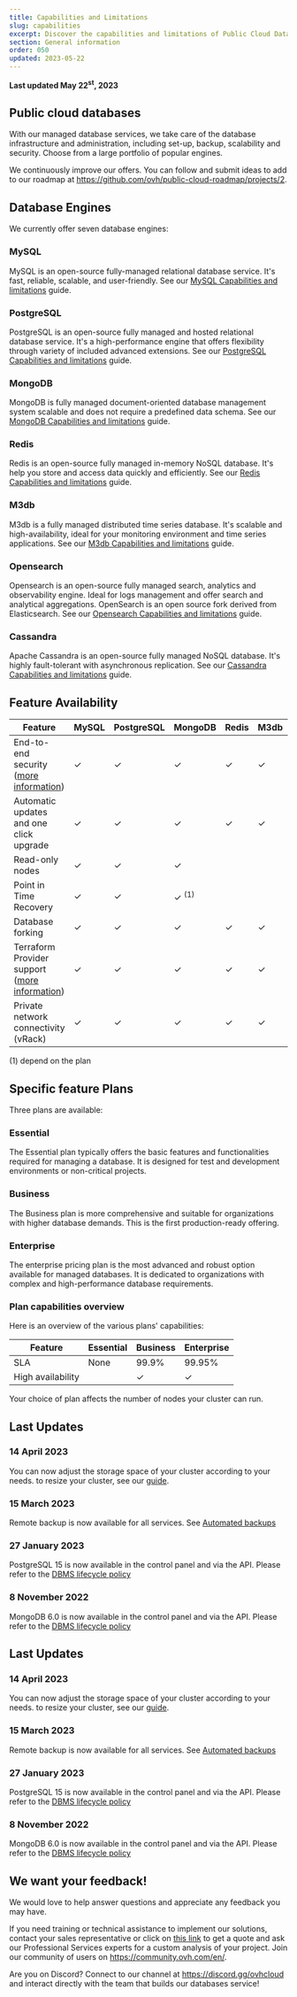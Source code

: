 ```yaml
---
title: Capabilities and Limitations
slug: capabilities
excerpt: Discover the capabilities and limitations of Public Cloud Databases
section: General information
order: 050
updated: 2023-05-22
---
```


**Last updated May 22<sup>st</sup>, 2023**

## Public cloud databases
With our managed database services, we take care of the database infrastructure and administration, including set-up, backup, scalability and security.
Choose from a large portfolio of popular engines.

We continuously improve our offers. You can follow and submit ideas to add to our roadmap at https://github.com/ovh/public-cloud-roadmap/projects/2.

## Database Engines

We currently offer seven database engines:

### MySQL
MySQL is an open-source fully-managed relational database service. It's fast, reliable, scalable, and user-friendly.
See our [MySQL Capabilities and limitations](/pages/platform/databases/mysql_01_capabilities) guide.

### PostgreSQL
PostgreSQL is an open-source fully managed and hosted relational database service. It's a high-performance engine that offers flexibility through variety of included advanced extensions.
See our [PostgreSQL Capabilities and limitations](/pages/platform/databases/postgresql_01_capabilities) guide.

### MongoDB
MongoDB is fully managed document-oriented database management system scalable and does not require a predefined data schema.
See our [MongoDB Capabilities and limitations](/pages/platform/databases/mongodb_01_concept_capabilities) guide.

### Redis
Redis is an open-source fully managed in-memory NoSQL database. It's help you store and access data quickly and efficiently.
See our [Redis Capabilities and limitations](/pages/platform/databases/redis_01_capabilities) guide.

### M3db
M3db is a fully managed distributed time series database. It's scalable and high-availability, ideal for your monitoring environment and time series applications.
See our [M3db Capabilities and limitations](/pages/platform/databases/m3db_01_capabilities) guide.

### Opensearch
Opensearch is an open-source fully managed search, analytics and observability engine. Ideal for logs management and offer search and analytical aggregations.
OpenSearch is an open source fork derived from Elasticsearch.
See our [Opensearch Capabilities and limitations](/pages/platform/databases/opensearch_01_capabilities) guide.

### Cassandra
Apache Cassandra is an open-source fully managed NoSQL database. It's highly fault-tolerant with asynchronous replication.
See our [Cassandra Capabilities and limitations](/pages/platform/databases/cassandra_01_capabilities) guide.

## Feature Availability

| Feature                                                                                                      | MySQL | PostgreSQL | MongoDB          | Redis | M3db | Opensearch | Cassandra |
|--------------------------------------------------------------------------------------------------------------|-------|------------|------------------|-------|------|------------|-----------|
| End-to-end security ([more information](/pages/platform/databases/information_01_security_overview))         | ✓     | ✓          | ✓                | ✓     | ✓    | ✓          | ✓         |
| Automatic updates and one click upgrade                                                                      | ✓     | ✓          | ✓                | ✓     | ✓    | ✓          | ✓         |
| Read-only nodes                                                                                              | ✓     | ✓          | ✓                |       |      |            |           |
| Point in Time Recovery                                                                                       | ✓     | ✓          | ✓ <sup>(1)</sup> |       |      |            |           |
| Database forking                                                                                             | ✓     | ✓          | ✓                | ✓     | ✓    | ✓          | ✓         |
| Terraform Provider support ([more information](https://registry.terraform.io/providers/ovh/ovh/latest/docs)) | ✓     | ✓          | ✓                | ✓     | ✓    | ✓          | ✓         |
| Private network connectivity (vRack)                                                                         | ✓     | ✓          | ✓                | ✓     | ✓    | ✓          | ✓         |

(1) depend on the plan

## Specific feature Plans

Three plans are available:

### Essential
The Essential plan typically offers the basic features and functionalities required for managing a database.
It is designed for test and development environments or non-critical projects.

### Business
The Business plan is more comprehensive and suitable for organizations with higher database demands.
This is the first production-ready offering.

### Enterprise
The enterprise pricing plan is the most advanced and robust option available for managed databases.
It is dedicated to organizations with complex and high-performance database requirements.

### Plan capabilities overview
Here is an overview of the various plans' capabilities:

| Feature           | Essential | Business | Enterprise |
|-------------------|-----------|----------|------------|
| SLA               | None      | 99.9%    | 99.95%     |
| High availability |           | ✓        | ✓          |


Your choice of plan affects the number of nodes your cluster can run.


## Last Updates
### 14 April 2023
You can now adjust the storage space of your cluster according to your needs. to resize your cluster, see our [guide](/pages/platform/databases/databases_11_resize_your_cluster_storage).

### 15 March 2023
Remote backup is now available for all services. See [Automated backups](/pages/platform/databases/databases_05_automated_backups)

### 27 January 2023
PostgreSQL 15 is now available in the control panel and via the API. Please refer to the [DBMS lifecycle policy](/pages/platform/databases/information_02_lifecycle_policy)

### 8 November 2022
MongoDB 6.0 is now available in the control panel and via the API. Please refer to the [DBMS lifecycle policy](/pages/platform/databases/information_02_lifecycle_policy)


## Last Updates
### 14 April 2023
You can now adjust the storage space of your cluster according to your needs. to resize your cluster, see our [guide](/pages/platform/databases/databases_11_resize_your_cluster_storage).

### 15 March 2023
Remote backup is now available for all services. See [Automated backups](/pages/platform/databases/databases_05_automated_backups)

### 27 January 2023
PostgreSQL 15 is now available in the control panel and via the API. Please refer to the [DBMS lifecycle policy](/pages/platform/databases/information_02_lifecycle_policy)

### 8 November 2022
MongoDB 6.0 is now available in the control panel and via the API. Please refer to the [DBMS lifecycle policy](/pages/platform/databases/information_02_lifecycle_policy)


## We want your feedback!

We would love to help answer questions and appreciate any feedback you may have.

If you need training or technical assistance to implement our solutions, contact your sales representative or click on [this link](https://www.ovhcloud.com/fr-fr/professional-services/) to get a quote and ask our Professional Services experts for a custom analysis of your project. Join our community of users on <https://community.ovh.com/en/>.

Are you on Discord? Connect to our channel at <https://discord.gg/ovhcloud> and interact directly with the team that builds our databases service!
